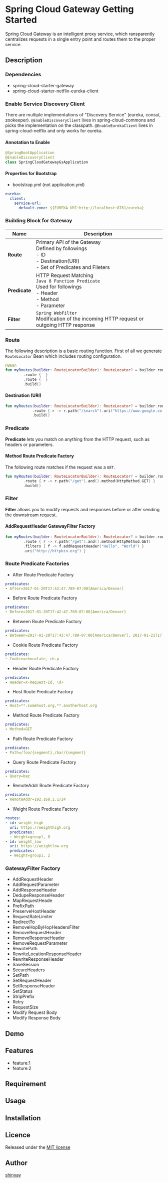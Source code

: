 # Spring Cloud Gateway Getting Started

Spring Cloud Gateway is an intelligent proxy service, which ransparently centralizes requests in a single entry point and routes them to the proper service.

## Description
### Dependencies
- spring-cloud-starter-gateway
- spring-cloud-starter-netflix-eureka-client

### Enable Service Discovery Client
There are multiple implementations of "Discovery Service" (eureka, consul, zookeeper). `@EnableDiscoveryClient` lives in spring-cloud-commons and picks the implementation on the classpath.  `@EnableEurekaClient` lives in spring-cloud-netflix and only works for eureka.

#### Annotation to Enable

```kotlin
@SpringBootApplication
@EnableDiscoveryClient
class SpringCloudGatewayGsApplication
```

#### Properties for Bootstrap 

- bootstrap.yml (not application.yml)

```yaml
eureka:
  client:
    service-url:
      default-zone: ${EUREKA_URI:http://localhost:8761/eureka}
```

### Building Block for Gateway

|Name|Description|
|----|-----------|
|**Route**|Primary API of the Gateway<BR>Defined by followings<BR>- ID<BR>- Destination(URI)<BR>- Set of Predicates and Fileters|
|**Predicate**|HTTP Request Matching<BR>`Java 8 Function Predicate`<BR>Used for followings<BR>- Header <BR>- Method <BR>- Parameter|
|**Filter**|`Spring WebFilter`<BR>Modification of the incoming HTTP request or outgoing HTTP response|

### Route

The following description is a basic routing function. First of all we generate `RouteLocator` Bean which includes routing configuration.

```kotlin
@Bean
fun myRoutes(builder: RouteLocatorBuilder): RouteLocator? = builder.routes()
        .route {  }
        .route {  }
        .build()
```

#### Destination (URI)

```kotlin
fun myRoutes(builder: RouteLocatorBuilder): RouteLocator? = builder.routes()
			.route { r -> r.path("/search").uri("https://www.google.co.jp") }
			.build()
```

### Predicate
**Predicate** lets you match on anything from the HTTP request, such as headers or parameters.

#### Method Route Predicate Factory

The following route matches if the request was a `GET`.

```kotlin
fun myRoutes(builder: RouteLocatorBuilder): RouteLocator? = builder.routes()
        .route { r -> r.path("/get").and().method(HttpMethod.GET) }
        .build()
```

### Filter
**Filter** allows you to modify requests and responses before or after sending the downstream request.

#### AddRequestHeader GatewayFilter Factory

```kotlin
fun myRoutes(builder: RouteLocatorBuilder): RouteLocator? = builder.routes()
        .route { r -> r.path("/get").and().method(HttpMethod.GET)
        .filters { f -> f.addRequestHeader("Hello", "World") }
		.uri("http://httpbin.org") }
```

### Route Predicate Factories
- After Route Predicate Factory
```yaml
predicates:
- After=2017-01-20T17:42:47.789-07:00[America/Denver]
```

- Before Route Predicate Factory
```yaml
predicates:
- Before=2017-01-20T17:42:47.789-07:00[America/Denver]
```

- Between Route Predicate Factory
```yaml
predicates:
- Between=2017-01-20T17:42:47.789-07:00[America/Denver], 2017-01-21T17:42:47.789-07:00[America/Denver]
```

- Cookie Route Predicate Factory
```yaml
predicates:
- Cookie=chocolate, ch.p
```

- Header Route Predicate Factory
```yaml
predicates:
- Header=X-Request-Id, \d+
```

- Host Route Predicate Factory
```yaml
predicates:
- Host=**.somehost.org,**.anotherhost.org
```

- Method Route Predicate Factory
```yaml
predicates:
- Method=GET
```

- Path Route Predicate Factory
```yaml
predicates:
- Path=/foo/{segment},/bar/{segment}
```

- Query Route Predicate Factory
```yaml
predicates:
- Query=baz
```

- RemoteAddr Route Predicate Factory
```yaml
predicates:
- RemoteAddr=192.168.1.1/24
```

- Weight Route Predicate Factory
```yaml
routes:
- id: weight_high
  uri: https://weighthigh.org
  predicates:
  - Weight=group1, 8
- id: weight_low
  uri: https://weightlow.org
  predicates:
  - Weight=group1, 2
```

### GatewayFilter Factory
- AddRequestHeader
- AddRequestParameter
- AddResponseHeader
- DedupeResponseHeader
- MapRequestHeade
- PrefixPath
- PreserveHostHeader
- RequestRateLimiter
- RedirectTo
- RemoveHopByHopHeadersFilter
- RemoveRequestHeader
- RemoveResponseHeader
- RemoveRequestParameter
- RewritePath
- RewriteLocationResponseHeader
- RewriteResponseHeader
- SaveSession
- SecureHeaders
- SetPath
- SetRequestHeader
- SetResponseHeader
- SetStatus
- StripPrefix
- Retry
- RequestSize
- Modify Request Body
- Modify Response Body

## Demo

## Features

- feature:1
- feature:2

## Requirement

## Usage

## Installation

## Licence

Released under the [MIT license](https://gist.githubusercontent.com/shinyay/56e54ee4c0e22db8211e05e70a63247e/raw/34c6fdd50d54aa8e23560c296424aeb61599aa71/LICENSE)

## Author

[shinyay](https://github.com/shinyay)
